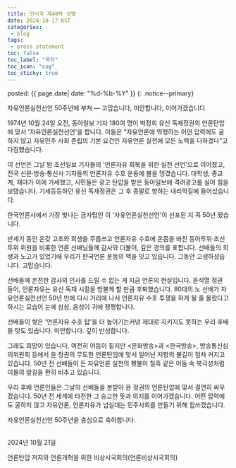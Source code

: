 ```yaml
---
title: 언시국 제40차 성명
date: 2024-10-17 KST
categories:
 - blog
tags:
 - press statement
toc: false
toc_label: "목차"
toc_icon: "cog"
toc_sticky: true
---
```


<head>
	<link rel="stylesheet" href="/resource/styles.css">
</head>

posted: {{ page.date| date: "%d-%b-%Y" }}
{: .notice--primary}


자유언론실천선언 50주년에 부쳐
&mdash;
고맙습니다, 미안합니다, 이어가겠습니다.

1974년 10월 24일 오전, 동아일보 기자 180여 명이 박정희 유신 독재정권의 언론탄압에 맞서 '자유언론실천선언'을 합니다. 이들은 "자유언론에 역행하는 어떤 압력에도 굴하지 않고 자유민주 사회 존립의 기본 요건인 자유언론 실천에 모든 노력을 다하겠다"고 다짐했습니다.

이 선언은 그날 밤 조선일보 기자들의 '언론자유 회복을 위한 실천 선언'으로 이어졌고, 전국 신문·방송·통신사 기자들의 언론자유 수호 운동에 불을 댕겼습니다. 대학생, 종교계, 재야가 이에 가세했고, 시민들은 광고 탄압을 받은 동아일보에 격려광고를 실어 힘을 보탰습니다. 기세등등하던 유신 독재정권은 그 후 종말로 향하는 내리막길에 들어섰습니다.

한국언론사에서 가장 빛나는 금자탑인 이 '자유언론실천선언'이 선포된 지 꼭 50년 됐습니다.

반세기 동안 온갖 고초와 희생을 무릅쓰고 언론자유 수호에 온몸을 바친 동아투위·조선투위 위원을 비롯한 언론 선배님들께 감사와 더불어, 깊은 경의를 표합니다. 선배들의 희생과 노고가 있었기에 우리가 한국언론 운동의 맥을 잇고 있습니다. 그동안 고생하셨습니다. 고맙습니다.

선배들께 온전한 감사의 인사를 드릴 수 없는 게 지금 언론의 현실입니다. 윤석열 정권 들어, 언론자유는 유신 독재 시절을 방불케 할 만큼 후퇴했습니다. 80대의 노 선배가 자유언론실천선언 50년 만에 다시 거리에 나서 언론자유 수호 투쟁을 하게 될 줄 몰랐다고 하시는 모습이 눈에 삼삼, 음성이 귀에 쟁쟁합니다.

선배들이 쌓은 '언론자유 수호 탑'을 더 높이기는커녕 제대로 지키지도 못하는 우리 후배들 탓도 있습니다. 미안합니다. 깊이 반성합니다.

그래도 희망이 있습니다. 여전히 어둠이 짙지만 &lt;문화방송&gt;과 &lt;한국방송&gt;, 방송통신심의위원회 등에서 윤 정권의 무도한 언론탄압에 맞서 일어난 저항의 불길이 점차 커지고 있습니다. 50년 전 선배들이 든 자유언론 실천의 횃불이 칠흑 같은 어둠 속 북극성처럼 이들의 앞길을 환히 비추고 있습니다.

우리 후배 언론인들은 그날의 선배들을 본받아 윤 정권의 언론탄압에 맞서 결연히 싸우겠습니다. 50년 전 세계에 타전한 그 숭고한 뜻과 의지를 이어가겠습니다. 어떤 압력에도 굴하지 않고 자유언론, 언론자유가 넘실대는 민주사회를 만들기 위해 힘쓰겠습니다.

자유언론실천선언 50주년을 충심으로 축하합니다.


<br>
2024년 10월 21일

언론탄압 저지와 언론개혁을 위한 비상시국회의(언론비상시국회의)

